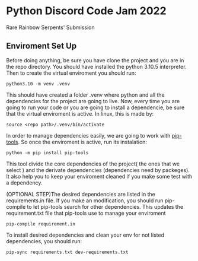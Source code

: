 # Python Discord Code Jam 2022
Rare Rainbow Serpents' Submission

## Enviroment Set Up

Before doing anything, be sure you have clone the project and you are in the repo directory. You should have installed the python 3.10.5 interpreter.
Then to create the virtual enviroment you should run:

    python3.10 -m venv .venv

This should have created a folder .venv where python and all the dependencies for the project are going to live. Now, every time you are going to run 
your code or you are going to install a dependencie, be sure that the virtual enviroment is active. In linux, this is made by:

    source <repo path>/.venv/bin/activate

In order to manage dependencies easily, we are going to work with [pip-tools](https://github.com/jazzband/pip-tools). So once the enviroment is active, 
run its instalation:

    python -m pip install pip-tools

This tool divide the core dependencies of the project( the ones that we select ) and the derivate dependencies (dependencies need by packeges). It also help you to keep 
your enviroment cleaned if you make some test with a dependency. 

(OPTIONAL STEP)The desired dependencies are listed in the requirements.in file. If you make an modification, you should run pip-compile to let pip-tools search for other dependencies.
This updates the requirement.txt file that pip-tools use to manage your enviroment

    pip-compile requirement.in

To install desired dependencies and clean your env for not listed dependencies, you should run:

    pip-sync requirements.txt dev-requirements.txt



